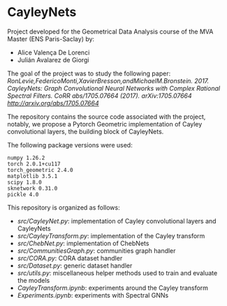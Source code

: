 # CayleyNets

Project developed for the Geometrical Data Analysis course of the MVA Master (ENS Paris-Saclay) by:
- Alice Valença De Lorenci
- Julián Avalarez de Giorgi

The goal of the project was to study the following paper: *RonLevie,FedericoMonti,XavierBresson,andMichaelM.Bronstein. 2017. CayleyNets: Graph Convolutional Neural Networks with Complex Rational Spectral Filters. CoRR abs/1705.07664 (2017). arXiv:1705.07664 http://arxiv.org/abs/1705.07664*

The repository contains the source code associated with the project, notably, we propose a Pytorch Geometric implementation of Cayley convolutional layers, the building block of CayleyNets. 

The following package versions were used:
```
numpy 1.26.2
torch 2.0.1+cu117
torch_geometric 2.4.0
matplotlib 3.5.1
scipy 1.8.0
sknetwork 0.31.0
pickle 4.0
```

This repository is organized as follows:
- *src/CayleyNet.py*: implementation of Cayley convolutional layers and CayleyNets
- *src/CayleyTransform.py*: implementation of the Cayley transform
- *src/ChebNet.py*: implementation of ChebNets
- *src/CommunitiesGraph.py*: communities graph handler
- *src/CORA.py*: CORA dataset handler
- *src/Dataset.py*: generic dataset handler
- *src/utils.py*: miscellaneous helper methods used to train and evaluate the models
- *CayleyTransform.ipynb*: experiments around the Cayley transform
- *Experiments.ipynb*: experiments with Spectral GNNs
